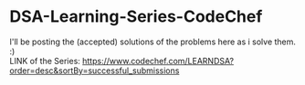 # DSA-Learning-Series-CodeChef
I'll be posting the (accepted) solutions of the problems here as i solve them.   :)
</br>
LINK of the Series: https://www.codechef.com/LEARNDSA?order=desc&sortBy=successful_submissions
